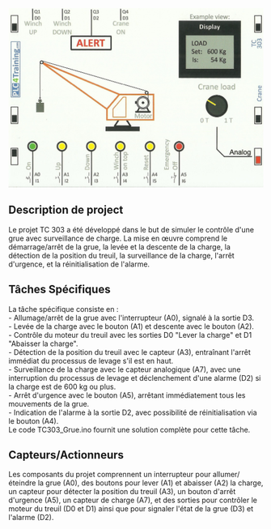 <p align="center">
<img width="700" height="" src="https://github.com/DexterTaha/Controllino-PLC-Sample/blob/main/Training%20Card%20Picture/303.jpg">
</p>
<h2>Description de project</h2>
<p>
  Le projet TC 303 a été développé dans le but de simuler le contrôle d'une grue avec surveillance de charge. La mise en œuvre comprend le démarrage/arrêt de la grue, la levée et la descente de la charge, la détection de la position du treuil, la surveillance de la charge, l'arrêt d'urgence, et la réinitialisation de l'alarme.
</p>
<h2>Tâches Spécifiques</h2>
<p>
La tâche spécifique consiste en :<br>
- Allumage/arrêt de la grue avec l'interrupteur (A0), signalé à la sortie D3.<br>
- Levée de la charge avec le bouton (A1) et descente avec le bouton (A2).<br>
- Contrôle du moteur du treuil avec les sorties D0 "Lever la charge" et D1 "Abaisser la charge".<br>
- Détection de la position du treuil avec le capteur (A3), entraînant l'arrêt immédiat du processus de levage s'il est en haut.<br>
- Surveillance de la charge avec le capteur analogique (A7), avec une interruption du processus de levage et déclenchement d'une alarme (D2) si la charge est de 600 kg ou plus.<br>
- Arrêt d'urgence avec le bouton (A5), arrêtant immédiatement tous les mouvements de la grue.<br>
- Indication de l'alarme à la sortie D2, avec possibilité de réinitialisation via le bouton (A4).<br>
  Le code TC303_Grue.ino fournit une solution complète pour cette tâche.<br>
</p>
<h2>Capteurs/Actionneurs</h2>
<p>
  Les composants du projet comprennent un interrupteur pour allumer/éteindre la grue (A0), des boutons pour lever (A1) et abaisser (A2) la charge, un capteur pour détecter la position du treuil (A3), un bouton d'arrêt d'urgence (A5), un capteur de charge (A7), et des sorties pour contrôler le moteur du treuil (D0 et D1) ainsi que pour signaler l'état de la grue (D3) et l'alarme (D2).
</p>
